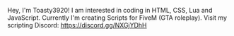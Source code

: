 Hey, I'm Toasty3920! 
I am interested in coding in HTML, CSS, Lua and JavaScript. 
Currently I'm creating Scripts for FiveM (GTA roleplay). 
Visit my scripting Discord: https://discord.gg/NXGjYDhH
